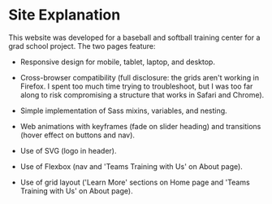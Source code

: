 # Site Explanation

This website was developed for a baseball and softball training center for a grad school project. The two pages feature:

* Responsive design for mobile, tablet, laptop, and desktop.

* Cross-browser compatibility (full disclosure: the grids aren't working in Firefox. I spent too much time trying to troubleshoot, but I was too far along to risk compromising a structure that works in Safari and Chrome).

* Simple implementation of Sass mixins, variables, and nesting.

* Web animations with keyframes (fade on slider heading) and transitions (hover effect on buttons and nav).

*  Use of SVG (logo in header).

* Use of Flexbox (nav and 'Teams Training with Us' on About page).

* Use of grid layout ('Learn More' sections on Home page and 'Teams Training with Us' on About page).
